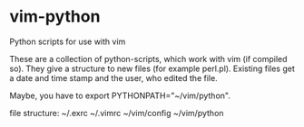 # vim-python
Python scripts for use with vim

These are a collection of python-scripts, which work with vim (if compiled so).
They give a structure to new files (for example perl.pl). Existing files get a date and time stamp and the user, who edited the file.

Maybe, you have to export PYTHONPATH="~/vim/python".

file structure:
~/.exrc ~/.vimrc ~/vim/config ~/vim/python
